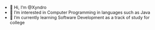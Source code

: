 - 👋 Hi, I’m @Xyndro
- 👀 I’m interested in Computer Programming in languages such as Java
- 🌱 I’m currently learning Software Development as a track of study for college

<!---
Xyndro/Xyndro is a ✨ special ✨ repository because its `README.md` (this file) appears on your GitHub profile.
You can click the Preview link to take a look at your changes.
--->
